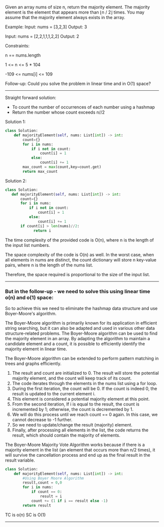 Given an array nums of size n, return the majority element.
The majority element is the element that appears more than ⌊n / 2⌋ times. You may assume that the majority element always exists in the array.

Example:
Input: nums = [3,2,3]
Output: 3

Input: nums = [2,2,1,1,1,2,2]
Output: 2

Constraints:

n == nums.length

1 <= n <= 5 * 104

-109 <= nums[i] <= 109
 
Follow-up: Could you solve the problem in linear time and in O(1) space?
________________________________________________________________________________________

Straight forward solution:
- To count the number of occurrences of each number using a hashmap
- Return the number whose count exceeds n//2

Solution 1:
```python
class Solution:
    def majorityElement(self, nums: List[int]) -> int:
        count={}
        for i in nums:
            if i not in count:
                count[i] = 1
            else:
                count[i] += 1
        max_count = max(count,key=count.get)
        return max_count      
```
     
 Solution 2:
 ```python
 class Solution:
    def majorityElement(self, nums: List[int]) -> int:
        count={}
        for i in nums:
            if i not in count:
                count[i] = 1
            else:
                count[i] += 1
        if count[i] > len(nums)//2:
              return i
 ```

The time complexity of the provided code is O(n), where n is the length of the input list numbers.

The space complexity of the code is O(n) as well.
In the worst case, when all elements in nums are distinct, the count dictionary will store n key-value pairs, where n is the length of the nums list. 

Therefore, the space required is proportional to the size of the input list.
______________________________________________________________________________________________________

### But in the follow-up - we need to solve this using linear time o(n) and o(1) space:

So to achieve this we need to eliminate the hashmap data structure and use Boyer-Moore's algorithm.

The Boyer-Moore algorithm is primarily known for its application in efficient string searching, but it can also be adapted and used in various other data structure-related problems.  The Boyer-Moore algorithm can be used to find the majority element in an array. By adapting the algorithm to maintain a candidate element and a count, it is possible to efficiently identify the majority element in linear time.

The Boyer-Moore algorithm can be extended to perform pattern matching in trees and graphs efficiently.

1. The result and count are initialized to 0. The result will store the potential majority element, and the count will keep track of 
   its count.
2. The code iterates through the elements in the nums list using a for loop.
3. During the first iteration, the count will be 0. If the count is indeed 0, the result is updated to the current element i.
4. This element is considered a potential majority element at this point.
5. From the second iteration,  If i is equal to the result, the count is incremented by 1; otherwise, the count is decremented by 1.
6. We will do this process until we reach count == 0 again. In this case, we cannot decrease to -1 further.
7. So we need to update/change the result (majority) element.
8. Finally, after processing all elements in the list, the code returns the result, which should contain the majority of elements.

The Boyer-Moore Majority Vote Algorithm works because if there is a majority element in the list (an element that occurs more than n/2 times), it will survive the cancellation process and end up as the final result in the result variable. 

```python
class Solution:
    def majorityElement(self, nums: List[int]) -> int:
        #Using Boyer Moore Algorithm
        result,count = 0,0
        for i in nums:
            if count == 0:
                result = i
            count += (1 if i == result else -1)
        return result
```

TC is o(n)
SC is O(1)
______________________________________________________________________________________________________________________________











